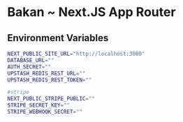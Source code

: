 # Bakan ~ Next.JS App Router

## Environment Variables

```bash
NEXT_PUBLIC_SITE_URL="http://localhost:3000"
DATABASE_URL=""
AUTH_SECRET=""
UPSTASH_REDIS_REST_URL=""
UPSTASH_REDIS_REST_TOKEN=""

#stripe
NEXT_PUBLIC_STRIPE_PUBLIC=""
STRIPE_SECRET_KEY=""
STRIPE_WEBHOOK_SECRET=""
```
